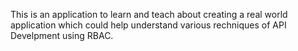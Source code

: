 This is an application to learn and teach about creating a real world application which could help understand various rechniques of API Develpment using RBAC.
